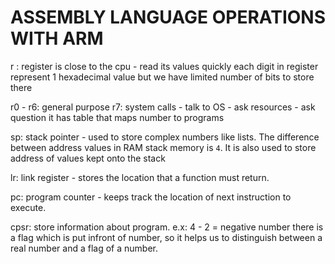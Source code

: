 # ASSEMBLY LANGUAGE OPERATIONS WITH ARM

r : register is close to the cpu - read its values quickly
    each digit in register represent 1 hexadecimal value
    but we have limited number of bits to store there

 r0 - r6: general purpose
r7: system calls - talk to OS - ask resources - ask question 
     it has table that maps number to programs

sp: stack pointer - used to store complex numbers like lists.
    The difference between address values in RAM stack memory is `4`.
    It is also used to store address of values kept onto the stack

lr: link register - stores the location that a function must return.

pc: program counter - keeps track the location of next instruction to execute.

cpsr: store information about program. e.x: 4 - 2 = negative number
      there is a flag which is put infront of number, so it helps us to 
      distinguish between a real number and a flag of a number.
